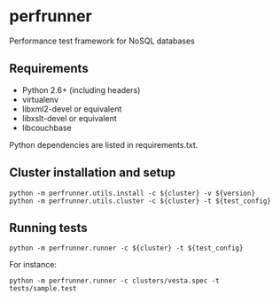 perfrunner
==========

Performance test framework for NoSQL databases

Requirements
------------

* Python 2.6+ (including headers)
* virtualenv
* libxml2-devel or equivalent
* libxslt-devel or equivalent
* libcouchbase

Python dependencies are listed in requirements.txt.

Cluster installation and setup
------------------------------

    python -m perfrunner.utils.install -c ${cluster} -v ${version}
    python -m perfrunner.utils.cluster -c ${cluster} -t ${test_config}

Running tests
-------------

    python -m perfrunner.runner -c ${cluster} -t ${test_config}

For instance:

    python -m perfrunner.runner -c clusters/vesta.spec -t tests/sample.test
